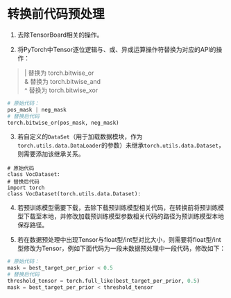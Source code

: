 # 转换前代码预处理
1. 去除TensorBoard相关的操作。

2. 将PyTorch中Tensor逐位逻辑与、或、异或运算操作符替换为对应的API的操作：
> | 替换为 torch.bitwise_or  
> & 替换为 torch.bitwise_and  
> ^ 替换为 torch.bitwise_xor  

``` python
# 原始代码：
pos_mask | neg_mask
# 替换后代码
torch.bitwise_or(pos_mask, neg_mask)
```

3. 若自定义的`DataSet`（用于加载数据模块，作为`torch.utils.data.DataLoader`的参数）未继承`torch.utils.data.Dataset`，则需要添加该继承关系。

```
# 原始代码
class VocDataset:
# 替换后代码
import torch
class VocDataset(torch.utils.data.Dataset):
```

4. 若预训练模型需要下载，去除下载预训练模型相关代码，在转换前将预训练模型下载至本地，并修改加载预训练模型参数相关代码的路径为预训练模型本地保存路径。

5. 若在数据预处理中出现Tensor与float型/int型对比大小，则需要将float型/int型修改为Tensor，例如下面代码为一段未数据预处理中一段代码，修改如下：
``` python
# 原始代码：
mask = best_target_per_prior < 0.5
# 替换后代码
threshold_tensor = torch.full_like(best_target_per_prior, 0.5)
mask = best_target_per_prior < threshold_tensor
```
